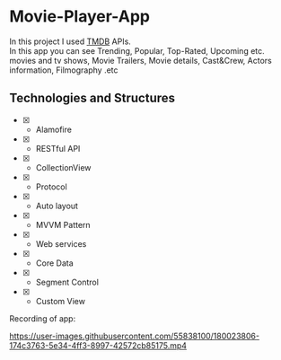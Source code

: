 # Movie-Player-App

In this project I used [TMDB](https://developers.themoviedb.org/3/getting-started/introduction) APIs. <br>In this app you can see Trending, Popular, Top-Rated, Upcoming etc. movies and tv shows, Movie Trailers, Movie details, Cast&Crew, Actors information, Filmography .etc

## Technologies and Structures


 - [x] - Alamofire
 - [x] - RESTful API
 - [x] - CollectionView
 - [x] - Protocol
 - [x] - Auto layout
 - [x] - MVVM Pattern
 - [x] - Web services
 - [x] - Core Data
 - [x] - Segment Control
 - [x] - Custom View

 
 Recording of app:
 
 
 
 

https://user-images.githubusercontent.com/55838100/180023806-174c3763-5e34-4ff3-8997-42572cb85175.mp4

